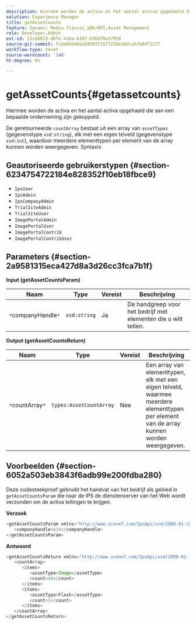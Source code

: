```yaml
---
description: Hiermee worden de activa en het aantal activa opgehaald die aan een bepaalde onderneming zijn gekoppeld.
solution: Experience Manager
title: getAssetCounts
feature: Dynamic Media Classic,SDK/API,Asset Management
role: Developer,Admin
exl-id: 21cb8023-d6fe-416a-b16f-636df8a37958
source-git-commit: fcda99340a18d5037157723bb3bdca5fa9df3277
workflow-type: tm+mt
source-wordcount: '148'
ht-degree: 0%

---
```


# getAssetCounts{#getassetcounts}

Hiermee worden de activa en het aantal activa opgehaald die aan een bepaalde onderneming zijn gekoppeld.

De geretourneerde `countArray` bestaat uit een array van `assetTypes` (gegevenstype `xsd:string`), elk met een eigen telveld (gegevenstype `xsd:int`), waardoor meerdere elementtypen per element van de array kunnen worden weergegeven.
Syntaxis

## Geautoriseerde gebruikerstypen {#section-6234754722184e828352f10eb18fbce9}

* `IpsUser`
* `IpsAdmin`
* `IpsCompanyAdmin`
* `TrialSiteAdmin`
* `TrialSiteUser`
* `ImagePortalAdmin`
* `ImagePortalUser`
* `ImagePortalContrib`
* `ImagePortalContribUser`

## Parameters {#section-2a9581315eca427d8a3d26cc3fca7b1f}

**Input (getAssetCountsParam)**

| Naam | Type | Vereist | Beschrijving |
|---|---|---|---|
| `*`companyHandle`*` | `xsd:string` | Ja | De handgreep voor het bedrijf met elementen die u wilt tellen. |

**Output (getAssetCountsReturn)**

| Naam | Type | Vereist | Beschrijving |
|---|---|---|---|
| `*`countArray`*` | `types:AssetCountArray` | Nee | Een array van elementtypen, elk met een eigen telveld, waarmee meerdere elementtypen per element van de array kunnen worden weergegeven. |

## Voorbeelden {#section-6052a503eb3843f6adb99e200fdba280}

Deze codesteekproef gebruikt het handvat van het bedrijf als gebied in `getAssetCountsParam` die naar de IPS de dienstenserver van het Web wordt verzonden om de activa tellingen te krijgen.

**Verzoek**

```java
<getAssetCountsParam xmlns="http://www.scene7.com/IpsApi/xsd/2008-01-15">
   <companyHandle>c|6</companyHandle>
</getAssetCountsParam>
```

**Antwoord**

```java
<getAssetCountsReturn xmlns="http://www.scene7.com/IpsApi/xsd/2008-01-15">
   <countArray>
      <items>
         <assetType>Image</assetType>
         <count>44</count>
      </items>
      <items>
         <assetType>Flash</assetType>
         <count>3</count>
      </items>
   </countArray>
</getAssetCountsReturn>
```
